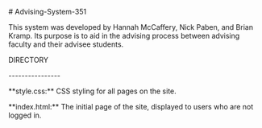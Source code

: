 ﻿\# Advising-System-351

This system was developed by Hannah McCaffery, Nick Paben, and Brian Kramp. Its purpose is to aid in the advising process between advising faculty and their advisee students.


DIRECTORY

\----------------

\*\*style.css:\*\* CSS styling for all pages on the site.

\*\*index.html:\*\* The initial page of the site, displayed to users who are not logged in.
